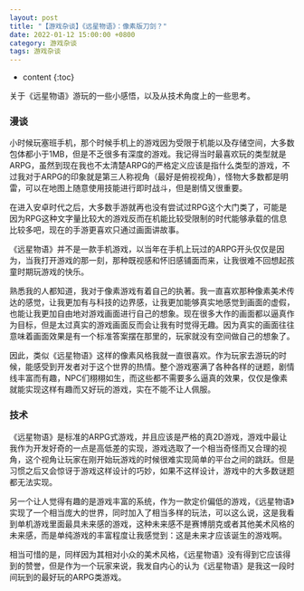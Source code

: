 ```yaml
---
layout: post
title: "【游戏杂谈】《远星物语》：像素版刀剑？"
date: 2022-01-12 15:00:00 +0800
category: 游戏杂谈
tags: 游戏杂谈
---
```


* content
{:toc}

关于《远星物语》游玩的一些小感悟，以及从技术角度上的一些思考。




### 漫谈

小时候玩塞班手机，那个时候手机上的游戏因为受限于机能以及存储空间，大多数包体都小于1MB，但是不乏很多有深度的游戏。我记得当时最喜欢玩的类型就是ARPG，虽然到现在我也不太清楚ARPG的严格定义应该是指什么类型的游戏，不过我对于ARPG的印象就是第三人称视角（最好是俯视视角），怪物大多数都是明雷，可以在地图上随意使用技能进行即时战斗，但是剧情又很重要。

在进入安卓时代之后，大多数手游就再也没有尝试过RPG这个大门类了，可能是因为RPG这种文字量比较大的游戏反而在机能比较受限制的时代能够承载的信息比较多吧，现在的手游更喜欢只通过画面讲故事。

《远星物语》并不是一款手机游戏，以当年在手机上玩过的ARPG开头仅仅是因为，当我打开游戏的那一刻，那种既视感和怀旧感铺面而来，让我很难不回想起孩童时期玩游戏的快乐。

熟悉我的人都知道，我对于像素游戏有着自己的执著。我一直喜欢那种像素美术传达的感觉，让我更加有与科技的边界感，让我更加能够真实地感觉到画面的虚假，也能让我更加自由地对游戏画面进行自己的想象。现在很多大作的画面都以逼真作为目标，但是太过真实的游戏画面反而会让我有时觉得无趣。因为真实的画面往往意味着画面效果是有一个标准答案摆在那里的，玩家就没有空间做自己的想象了。

因此，类似《远星物语》这样的像素风格我就一直很喜欢。作为玩家去游玩的时候，能感受到开发者对于这个世界的热情。整个游戏塞满了各种各样的谜题，剧情线丰富而有趣，NPC们栩栩如生，而这些都不需要多么逼真的效果，仅仅是像素就能实现这样有趣而又好玩的游戏，实在不能不让人佩服。


### 技术

《远星物语》是标准的ARPG式游戏，并且应该是严格的真2D游戏，游戏中最让我作为开发好奇的一点是高低差的实现，游戏选取了一个相当奇怪而又合理的视角，这个视角让玩家在刚开始玩游戏的时候很难实现简单的平台之间的跳跃。但是习惯之后又会惊讶于游戏这样设计的巧妙，如果不这样设计，游戏中的大多数谜题都无法实现。

另一个让人觉得有趣的是游戏丰富的系统，作为一款定价偏低的游戏，《远星物语》实现了一个相当庞大的世界，同时加入了相当多样的玩法，可以这么说，这是我看到单机游戏里面最具未来感的游戏，这种未来感不是赛博朋克或者其他美术风格的未来感，而是单纯游戏的丰富程度让我感觉到：这是未来才应该诞生的游戏啊。

相当可惜的是，同样因为其相对小众的美术风格，《远星物语》没有得到它应该得到的赞誉，但是作为一个玩家来说，我发自内心的认为《远星物语》是我这一段时间玩到的最好玩的ARPG类游戏。